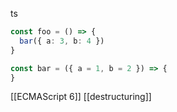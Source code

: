 
ts

```typescript
const foo = () => {
  bar({ a: 3, b: 4 })
}

const bar = ({ a = 1, b = 2 }) => { 
}
```


[[ECMAScript 6]]
[[destructuring]]

